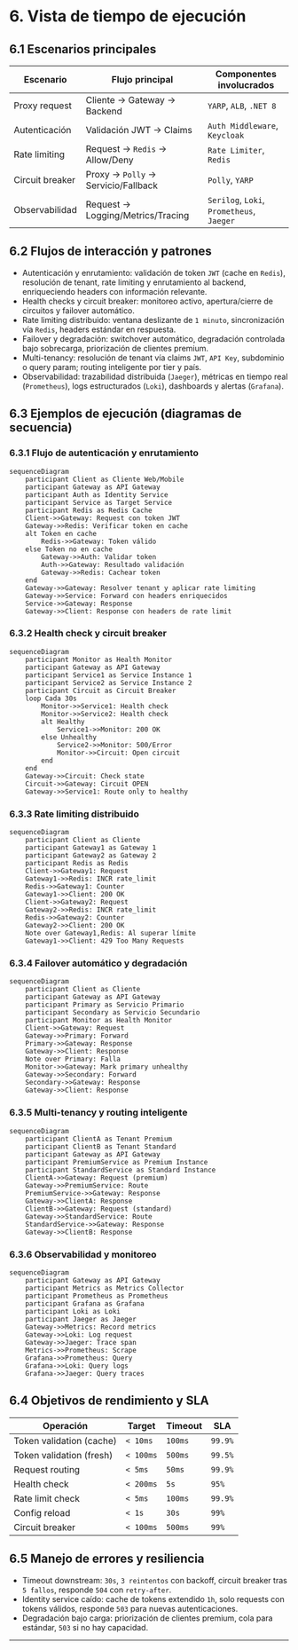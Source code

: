 # 6. Vista de tiempo de ejecución

## 6.1 Escenarios principales

| Escenario                  | Flujo principal                                      | Componentes involucrados                |
|----------------------------|-----------------------------------------------------|-----------------------------------------|
| Proxy request              | Cliente → Gateway → Backend                         | `YARP`, `ALB`, `.NET 8`                |
| Autenticación              | Validación JWT → Claims                             | `Auth Middleware`, `Keycloak`           |
| Rate limiting              | Request → `Redis` → Allow/Deny                     | `Rate Limiter`, `Redis`                 |
| Circuit breaker            | Proxy → `Polly` → Servicio/Fallback                 | `Polly`, `YARP`                        |
| Observabilidad             | Request → Logging/Metrics/Tracing                   | `Serilog`, `Loki`, `Prometheus`, `Jaeger` |

## 6.2 Flujos de interacción y patrones

- Autenticación y enrutamiento: validación de token `JWT` (cache en `Redis`), resolución de tenant, rate limiting y enrutamiento al backend, enriqueciendo headers con información relevante.
- Health checks y circuit breaker: monitoreo activo, apertura/cierre de circuitos y failover automático.
- Rate limiting distribuido: ventana deslizante de `1 minuto`, sincronización vía `Redis`, headers estándar en respuesta.
- Failover y degradación: switchover automático, degradación controlada bajo sobrecarga, priorización de clientes premium.
- Multi-tenancy: resolución de tenant vía claims `JWT`, `API Key`, subdominio o query param; routing inteligente por tier y país.
- Observabilidad: trazabilidad distribuida (`Jaeger`), métricas en tiempo real (`Prometheus`), logs estructurados (`Loki`), dashboards y alertas (`Grafana`).

## 6.3 Ejemplos de ejecución (diagramas de secuencia)

### 6.3.1 Flujo de autenticación y enrutamiento

```mermaid
sequenceDiagram
    participant Client as Cliente Web/Mobile
    participant Gateway as API Gateway
    participant Auth as Identity Service
    participant Service as Target Service
    participant Redis as Redis Cache
    Client->>Gateway: Request con token JWT
    Gateway->>Redis: Verificar token en cache
    alt Token en cache
        Redis->>Gateway: Token válido
    else Token no en cache
        Gateway->>Auth: Validar token
        Auth->>Gateway: Resultado validación
        Gateway->>Redis: Cachear token
    end
    Gateway->>Gateway: Resolver tenant y aplicar rate limiting
    Gateway->>Service: Forward con headers enriquecidos
    Service->>Gateway: Response
    Gateway->>Client: Response con headers de rate limit
```

### 6.3.2 Health check y circuit breaker

```mermaid
sequenceDiagram
    participant Monitor as Health Monitor
    participant Gateway as API Gateway
    participant Service1 as Service Instance 1
    participant Service2 as Service Instance 2
    participant Circuit as Circuit Breaker
    loop Cada 30s
        Monitor->>Service1: Health check
        Monitor->>Service2: Health check
        alt Healthy
            Service1->>Monitor: 200 OK
        else Unhealthy
            Service2->>Monitor: 500/Error
            Monitor->>Circuit: Open circuit
        end
    end
    Gateway->>Circuit: Check state
    Circuit->>Gateway: Circuit OPEN
    Gateway->>Service1: Route only to healthy
```

### 6.3.3 Rate limiting distribuido

```mermaid
sequenceDiagram
    participant Client as Cliente
    participant Gateway1 as Gateway 1
    participant Gateway2 as Gateway 2
    participant Redis as Redis
    Client->>Gateway1: Request
    Gateway1->>Redis: INCR rate_limit
    Redis->>Gateway1: Counter
    Gateway1->>Client: 200 OK
    Client->>Gateway2: Request
    Gateway2->>Redis: INCR rate_limit
    Redis->>Gateway2: Counter
    Gateway2->>Client: 200 OK
    Note over Gateway1,Redis: Al superar límite
    Gateway1->>Client: 429 Too Many Requests
```

### 6.3.4 Failover automático y degradación

```mermaid
sequenceDiagram
    participant Client as Cliente
    participant Gateway as API Gateway
    participant Primary as Servicio Primario
    participant Secondary as Servicio Secundario
    participant Monitor as Health Monitor
    Client->>Gateway: Request
    Gateway->>Primary: Forward
    Primary->>Gateway: Response
    Gateway->>Client: Response
    Note over Primary: Falla
    Monitor->>Gateway: Mark primary unhealthy
    Gateway->>Secondary: Forward
    Secondary->>Gateway: Response
    Gateway->>Client: Response
```

### 6.3.5 Multi-tenancy y routing inteligente

```mermaid
sequenceDiagram
    participant ClientA as Tenant Premium
    participant ClientB as Tenant Standard
    participant Gateway as API Gateway
    participant PremiumService as Premium Instance
    participant StandardService as Standard Instance
    ClientA->>Gateway: Request (premium)
    Gateway->>PremiumService: Route
    PremiumService->>Gateway: Response
    Gateway->>ClientA: Response
    ClientB->>Gateway: Request (standard)
    Gateway->>StandardService: Route
    StandardService->>Gateway: Response
    Gateway->>ClientB: Response
```

### 6.3.6 Observabilidad y monitoreo

```mermaid
sequenceDiagram
    participant Gateway as API Gateway
    participant Metrics as Metrics Collector
    participant Prometheus as Prometheus
    participant Grafana as Grafana
    participant Loki as Loki
    participant Jaeger as Jaeger
    Gateway->>Metrics: Record metrics
    Gateway->>Loki: Log request
    Gateway->>Jaeger: Trace span
    Metrics->>Prometheus: Scrape
    Grafana->>Prometheus: Query
    Grafana->>Loki: Query logs
    Grafana->>Jaeger: Query traces
```

## 6.4 Objetivos de rendimiento y SLA

| Operación                  | Target           | Timeout | SLA    |
|----------------------------|------------------|---------|--------|
| Token validation (cache)   | `< 10ms`         | `100ms` | `99.9%`  |
| Token validation (fresh)   | `< 100ms`        | `500ms` | `99.5%`  |
| Request routing            | `< 5ms`          | `50ms`  | `99.9%`  |
| Health check               | `< 200ms`        | `5s`    | `95%`    |
| Rate limit check           | `< 5ms`          | `100ms` | `99.9%`  |
| Config reload              | `< 1s`           | `30s`   | `99%`    |
| Circuit breaker            | `< 100ms`        | `500ms` | `99%`    |

## 6.5 Manejo de errores y resiliencia

- Timeout downstream: `30s`, `3 reintentos` con backoff, circuit breaker tras `5 fallos`, responde `504` con `retry-after`.
- Identity service caído: cache de tokens extendido `1h`, solo requests con tokens válidos, responde `503` para nuevas autenticaciones.
- Degradación bajo carga: priorización de clientes premium, cola para estándar, `503` si no hay capacidad.

---
